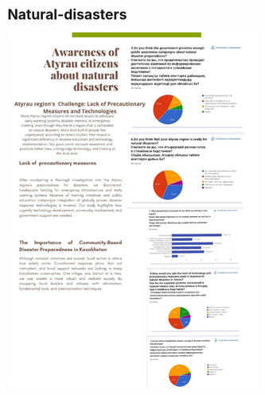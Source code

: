 # Natural-disasters
![Image alt](https://github.com/Assylkhan0899/Natural-disasters/blob/main/poster.jpeg?raw=true)
